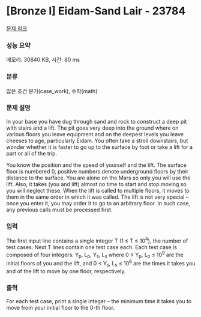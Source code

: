 # [Bronze I] Eidam-Sand Lair - 23784 

[문제 링크](https://www.acmicpc.net/problem/23784) 

### 성능 요약

메모리: 30840 KB, 시간: 80 ms

### 분류

많은 조건 분기(case_work), 수학(math)

### 문제 설명

<p>In your base you have dug through sand and rock to construct a deep pit with stairs and a lift. The pit goes very deep into the ground where on various floors you leave equipment and on the deepest levels you leave cheeses to age, particularly Eidam. You often take a stroll downstairs, but wonder whether it is faster to go up to the surface by foot or take a lift for a part or all of the trip.</p>

<p>You know the position and the speed of yourself and the lift. The surface floor is numbered 0, positive numbers denote underground floors by their distance to the surface. You are alone on the Mars so only you will use the lift. Also, it takes (you and lift) almost no time to start and stop moving so you will neglect these. When the lift is called to multiple floors, it moves to them in the same order in which it was called. The lift is not very special – once you enter it, you may order it to go to an arbitrary floor. In such case, any previous calls must be processed first.</p>

### 입력 

 <p>The first input line contains a single integer T (1 ≤ T ≤ 10<sup>4</sup>), the number of test cases. Next T lines contain one test case each. Each test case is composed of four integers: Y<sub>p</sub>, L<sub>p</sub>, Y<sub>s</sub>, L<sub>s</sub> where 0 ≤ Y<sub>p</sub>, L<sub>p</sub> ≤ 10<sup>9</sup> are the initial floors of you and the lift, and 0 < Y<sub>s</sub>, L<sub>s</sub> ≤ 10<sup>6</sup> are the times it takes you and of the lift to move by one floor, respectively.</p>

### 출력 

 <p>For each test case, print a single integer – the minimum time it takes you to move from your initial floor to the 0-th floor.</p>

